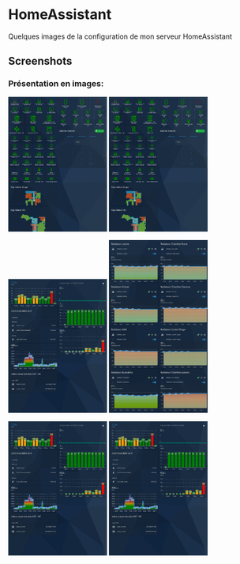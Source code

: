 # HomeAssistant

Quelques images de la configuration de mon serveur HomeAssistant

## Screenshots


### Présentation en images:
<img src="screenshots/screenshot1.png" width="200"> <img src="screenshots/screenshot1.png" width="200">

<img src="screenshots/screenshot3.png" width="200"> <img src="screenshots/screenshot2.png" width="200">

<img src="screenshots/screenshot3.png" width="200"> <img src="screenshots/screenshot3.png" width="200">

